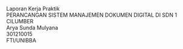 Laporan Kerja Praktik  
PERANCANGAN SISTEM MANAJEMEN DOKUMEN DIGITAL DI SDN 1 CILUMBER  
Arya Sunda Mulyana  
301210015  
FTI/UNIBBA
